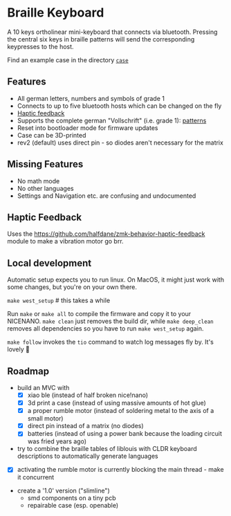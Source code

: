 # Braille Keyboard
A 10 keys ortholinear mini-keyboard that connects via bluetooth.
Pressing the central six keys in braille patterns will send the corresponding keypresses to the host.

Find an example case in the directory [`case`](case)

## Features
- All german letters, numbers and symbols of grade 1
- Connects to up to five bluetooth hosts which can be changed on the fly
- [Haptic feedback](#haptic-feedback)
- Supports the complete german "Vollschrift" (i.e. grade 1): [patterns](de.md)
- Reset into bootloader mode for firmware updates
- Case can be 3D-printed
- rev2 (default) uses direct pin - so diodes aren't necessary for the matrix

## Missing Features
- No math mode
- No other languages
- Settings and Navigation etc. are confusing and undocumented

## Haptic Feedback
Uses the https://github.com/halfdane/zmk-behavior-haptic-feedback module to make a vibration motor go brr.

## Local development
Automatic setup expects you to run linux. 
On MacOS, it might just work with some changes, but you're on your own there.

`make west_setup` # this takes a while

Run `make` or `make all` to compile the firmware and copy it to your NICENANO.
`make clean` just removes the build dir, while `make deep_clean` removes all dependencies so you have to run `make west_setup` again.

`make follow` invokes the `tio` command to watch log messages fly by. It's lovely 🤗

## Roadmap
- build an MVC with
    - [x] xiao ble (instead of half broken nice!nano)
    - [x] 3d print a case (instead of using massive amounts of hot glue)
    - [x] a proper rumble motor (instead of soldering metal to the axis of a small motor)
    - [x] direct pin instead of a matrix (no diodes)
    - [x] batteries (instead of using a power bank because the loading circuit was fried years ago)
- try to combine the braille tables of liblouis with CLDR keyboard descriptions to automatically generate languages
- [x] activating the rumble motor is currently blocking the main thread - make it concurrent
- create a '1.0' version ("slimline")
    - smd components on a tiny pcb
    - repairable case (esp. openable)